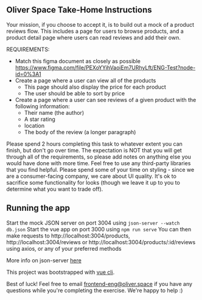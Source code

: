 ## Oliver Space Take-Home Instructions

Your mission, if you choose to accept it, is to build out a mock of a product reviews flow. 
This includes a page for users to browse products, and a product detail page where users can read reviews and add their own.

REQUIREMENTS:
- Match this figma document as closely as possible https://www.figma.com/file/PEXoYYihVaoiEm7URhyLft/ENG-Test?node-id=0%3A1
- Create a page where a user can view all of the products
    - This page should also display the price for each product
    - The user should be able to sort by price
- Create a page where a user can see reviews of a given product with the following information:
    - Their name (the author)
    - A star rating
    - location
    - The body of the review (a longer paragraph)

Please spend 2 hours completing this task to whatever extent you can finish, but don't
go over time. The expectation is NOT that you will get through all of the requirements, so please add notes on anything else you would have done with more time. Feel free to use any third-party libraries that you find helpful. Please spend some of your time on styling - since we are a consumer-facing company, we care about UI quality. It's ok to sacrifice some functionality for looks (though we leave it up to you to determine what you want to trade off).

## Running the app
Start the mock JSON server on port 3004 using `json-server --watch db.json`
Start the vue app on port 3000 using `npm run serve`
You can then make requests to http://localhost:3004/products, http://localhost:3004/reviews or http://localhost:3004/products/:id/reviews using axios, or any of your preferred methods

More info on json-server [here](https://www.npmjs.com/package/json-server)

This project was bootstrapped with [vue cli](https://cli.vuejs.org/guide/creating-a-project.html#vue-create).

Best of luck! Feel free to email <a href="mailto:frontend-eng@oliver.space">frontend-eng@oliver.space</a> if you have any questions while you're completing the exercise. We're happy to help :)
